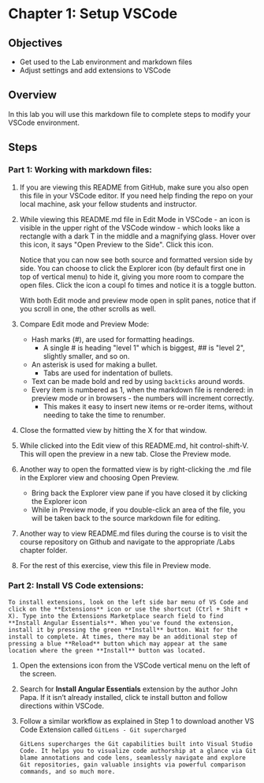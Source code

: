 # Chapter 1: Setup VSCode

## Objectives

- Get used to the Lab environment and markdown files
- Adjust settings and add extensions to VSCode

## Overview

In this lab you will use this markdown file to complete steps to modify your VSCode environment.

## Steps

### Part 1: Working with markdown files:

1. If you are viewing this README from GitHub, make sure you also open this file in your VSCode editor. If you need help finding the repo on your local machine, ask your fellow students and instructor.

2. While viewing this README.md file in Edit Mode in VSCode - an icon is visible in the upper right of the VSCode window - which looks like a rectangle with a dark T in the middle and a magnifying glass.
   Hover over this icon, it says "Open Preview to the Side". Click this icon.

   Notice that you can now see both source and formatted version side by side. You can choose to click the Explorer icon (by default first one in top of vertical menu) to hide it, giving you more room to compare the open files. Click the icon a coupl fo times and notice it is a toggle button.

   With both Edit mode and preview mode open in split panes, notice that if you scroll in one, the other scrolls as well.

3. Compare Edit mode and Preview Mode:

   - Hash marks (#), are used for formatting headings.
     - A single # is heading "level 1" which is biggest, ## is "level 2", slightly smaller, and so on.
   - An asterisk is used for making a bullet.
     - Tabs are used for indentation of bullets.
   - Text can be made bold and red by using `backticks` around words.
   - Every item is numbered as 1, when the markdown file is rendered: in preview mode or in browsers - the numbers will increment correctly.
     - This makes it easy to insert new items or re-order items, without needing to take the time to renumber.

4. Close the formatted view by hitting the X for that window.

5. While clicked into the Edit view of this README.md, hit control-shift-V. This will open the preview in a new tab. Close the Preview mode.

6. Another way to open the formatted view is by right-clicking the .md file in the Explorer view and choosing Open Preview.

   - Bring back the Explorer view pane if you have closed it by clicking the Explorer icon
   - While in Preview mode, if you double-click an area of the file, you will be taken back to the source markdown file for editing.

7. Another way to view README.md files during the course is to visit the course repository on Github and navigate to the appropriate /Labs chapter folder.

8. For the rest of this exercise, view this file in Preview mode.

### Part 2: Install VS Code extensions:

    To install extensions, look on the left side bar menu of VS Code and click on the **Extensions** icon or use the shortcut (Ctrl + Shift + X). Type into the Extensions Marketplace search field to find **Install Angular Essentials**. When you've found the extension, install it by pressing the green **Install** button. Wait for the install to complete. At times, there may be an additional step of pressing a blue **Reload** button which may appear at the same location where the green **Install** button was located.

1.  Open the extensions icon from the VSCode vertical menu on the left of the screen.

2.  Search for **Install Angular Essentials** extension by the author John Papa.
    If it isn’t already installed, click te install button and follow directions within VSCode.

3.  Follow a similar workflow as explained in Step 1 to download another VS Code Extension called `GitLens - Git supercharged`

        GitLens supercharges the Git capabilities built into Visual Studio Code. It helps you to visualize code authorship at a glance via Git blame annotations and code lens, seamlessly navigate and explore Git repositories, gain valuable insights via powerful comparison commands, and so much more.
